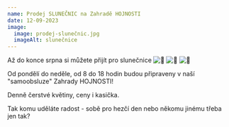 ```yaml
---
name: Prodej SLUNEČNIC na Zahradě HOJNOSTI
date: 12-09-2023
image:
  image: prodej-slunečnic.jpg
  imageAlt: slunečnice
---
```

Až do konce srpna si můžete přijít pro slunečnice ![🌻](https://static.xx.fbcdn.net/images/emoji.php/v9/t73/1.5/16/1f33b.png) ![🌻](https://static.xx.fbcdn.net/images/emoji.php/v9/t73/1.5/16/1f33b.png) ![🌻](https://static.xx.fbcdn.net/images/emoji.php/v9/t73/1.5/16/1f33b.png) ﻿

Od pondělí do neděle, od 8 do 18 hodin budou připraveny v naší "samoobsluze" Zahrady HOJNOSTI!

Denně čerstvé květiny, ceny i kasička.

Tak komu uděláte radost - sobě pro hezčí den nebo někomu jinému třeba jen tak?